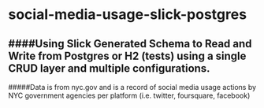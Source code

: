 # social-media-usage-slick-postgres

####Using Slick Generated Schema to Read and Write from Postgres or H2 (tests) using a single CRUD layer and multiple configurations. 
--
#####Data is from nyc.gov and is a record of social media usage actions by NYC government agencies per platform (i.e. twitter, foursquare, facebook)
